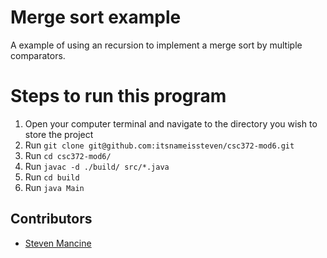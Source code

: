 # Merge sort example

A example of using an recursion to implement a merge sort by multiple comparators.

# Steps to run this program

1. Open your computer terminal and navigate to the directory you wish to store the project
2. Run `git clone git@github.com:itsnameissteven/csc372-mod6.git`
3. Run `cd csc372-mod6/`
4. Run `javac -d ./build/ src/*.java `
5. Run `cd build`
6. Run `java Main `

## Contributors

- [Steven Mancine](https://github.com/itsnameissteven)
